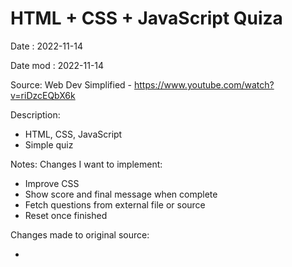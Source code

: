 # HTML + CSS + JavaScript Quiza

Date : 2022-11-14

Date mod : 2022-11-14

Source: Web Dev Simplified - https://www.youtube.com/watch?v=riDzcEQbX6k

Description:

- HTML, CSS, JavaScript
- Simple quiz

Notes:
Changes I want to implement:

- Improve CSS
- Show score and final message when complete
- Fetch questions from external file or source
- Reset once finished

Changes made to original source:

-
